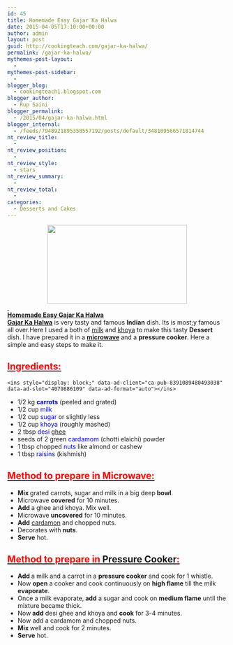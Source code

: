 ```yaml
---
id: 45
title: Homemade Easy Gajar Ka Halwa
date: 2015-04-05T17:10:00+00:00
author: admin
layout: post
guid: http://cookingteach.com/gajar-ka-halwa/
permalink: /gajar-ka-halwa/
mythemes-post-layout:
  - 
mythemes-post-sidebar:
  - 
blogger_blog:
  - cookingteach1.blogspot.com
blogger_author:
  - Rup Saini
blogger_permalink:
  - /2015/04/gajar-ka-halwa.html
blogger_internal:
  - /feeds/7948921895358557192/posts/default/348109566571814744
nt_review_title:
  - 
nt_review_position:
  - 
nt_review_style:
  - stars
nt_review_summary:
  - 
nt_review_total:
  - 
categories:
  - Desserts and Cakes
---
```

<div dir="ltr" style="text-align: left;">
  <div style="clear: both; text-align: center;">
  </div>
  
  <div style="clear: both; text-align: center;">
    <a style="margin-left: 1em; margin-right: 1em;" href="http://1.bp.blogspot.com/-3oWrcuJ5qi0/VSFZJiBKvvI/AAAAAAAAANY/2T7fEv0IWlw/s1600/maxresdefault.jpg"><img src="http://1.bp.blogspot.com/-3oWrcuJ5qi0/VSFZJiBKvvI/AAAAAAAAANY/2T7fEv0IWlw/s1600/maxresdefault.jpg" alt="" width="320" height="180" border="0" /></a>
  </div>
  
  <div style="text-align: left;">
    <u><span style="color: red;"> </span></u>
  </div>
  
  <div style="text-align: left;">
    <b><a class="zem_slink" title="Gajar ka halwa" href="http://en.wikipedia.org/wiki/Gajar_ka_halwa" target="_blank" rel="wikipedia">Homemade Easy Gajar Ka Halwa</a></b>
  </div>
  
  <div style="text-align: left;">
  </div>
  
  <div style="text-align: left;">
    <b><a class="zem_slink" title="Gajar ka halwa" href="http://en.wikipedia.org/wiki/Gajar_ka_halwa" target="_blank" rel="wikipedia">Gajar Ka Halwa</a></b> is very tasty and famous <b>Indian</b> dish. Its is most;y famous all over.Here I<i> </i>used a both of <a class="zem_slink" title="Milk" href="http://en.wikipedia.org/wiki/Milk" target="_blank" rel="wikipedia">milk</a> and <a class="zem_slink" title="Khoa" href="http://en.wikipedia.org/wiki/Khoa" target="_blank" rel="wikipedia">khoya</a> to make this tasty <b>Dessert</b> dish. I have prepared it in a <b><a class="zem_slink" title="Microwave" href="http://en.wikipedia.org/wiki/Microwave" target="_blank" rel="wikipedia">microwave</a> </b>and a <b>pressure cooker</b>. Here a simple and easy steps to make it.
  </div>
  
  <h2 style="text-align: left;">
    <u><span style="color: red;">Ingredients:</span></u>
  </h2>
  
  <p>
    <!-- post -->
    
    <ins style="display: block;" data-ad-client="ca-pub-8391089480493038" data-ad-slot="4079886109" data-ad-format="auto"></ins>
  </p>
  
  <ul style="text-align: left;">
    <li>
      1/2 kg <b><span style="color: blue;">carrots</span></b> (peeled and grated)
    </li>
    <li>
      1/2 cup <span style="color: blue;">milk</span>
    </li>
    <li>
      1/2 cup <span style="color: blue;">sugar</span> or slightly less
    </li>
    <li>
      1/2 cup <span style="color: blue;">khoya</span> (roughly mashed)
    </li>
    <li>
      2 tbsp <span style="color: blue;">desi <a class="zem_slink" title="Ghee" href="http://en.wikipedia.org/wiki/Ghee" target="_blank" rel="wikipedia">ghee</a></span>
    </li>
    <li>
      seeds of 2 green <span style="color: blue;">cardamom</span> (chotti elaichi) powder
    </li>
    <li>
      1 tbsp chopped <span style="color: blue;">nuts</span> like almond or cashew
    </li>
    <li>
      1 tbsp <span style="color: blue;">raisins </span>(kishmish)
    </li>
  </ul>
  
  <h2 style="text-align: left;">
    <u><span style="color: red;">Method to prepare in Microwave:</span></u>
  </h2>
  
  <div>
    <ul style="text-align: left;">
      <li>
        <b>Mix </b>grated carrots, sugar and milk in a big deep<b> bowl</b>.
      </li>
      <li>
        Microwave <b>covered</b> for 10 minutes.
      </li>
      <li>
        <b>Add </b>a ghee and khoya. Mix well.
      </li>
      <li>
        Microwave <b>uncovered</b> for 10 minutes.
      </li>
      <li>
        <b>Add</b> <a class="zem_slink" title="Cardamom" href="http://en.wikipedia.org/wiki/Cardamom" target="_blank" rel="wikipedia">cardamon</a> and chopped nuts.
      </li>
      <li>
        Decorates with<b> nuts</b>.
      </li>
      <li>
        <b>Serve</b> hot.
      </li>
    </ul>
  </div>
  
  <h2 style="text-align: left;">
    <b><u><span style="color: red;">Method to prepare in <a class="zem_slink" title="Pressure cooking" href="http://en.wikipedia.org/wiki/Pressure_cooking" target="_blank" rel="wikipedia">Pressure Cooker</a>:</span></u></b>
  </h2>
  
  <div>
    <ul style="text-align: left;">
      <li>
        <b>Add </b>a milk and a carrot in a <b>pressure cooker</b> and cook for 1 whistle.
      </li>
      <li>
        Now <b>open</b> a cooker and cook continuously on <b>high flame</b> till the milk <b>evaporate</b>.
      </li>
      <li>
        Once a milk evaporate,<b> add</b> a sugar and cook on <b>medium flame</b> until the mixture became thick.
      </li>
      <li>
        Now<b> add</b> desi ghee and khoya and <b>cook</b> for 3-4 minutes.
      </li>
      <li>
        Now add a cardamom and chopped nuts.
      </li>
      <li>
        <b>Mix </b>well and cook for 2 minutes.
      </li>
      <li>
        <b>Serve</b> hot.
      </li>
    </ul>
  </div>
</div>